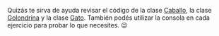 Quizás te sirva de ayuda revisar el código de la clase [Caballo](../exercises/13239-programacion-con-objetos-clases-ese-caballo-no-galopa), la clase [Golondrina](../exercises/13240-programacion-con-objetos-clases-vuela-vuela) y la clase [Gato](../exercises/13241-programacion-con-objetos-clases-el-gato-y-la-caja). También podés utilizar la consola en cada ejercicio para probar lo que necesites. :wink: